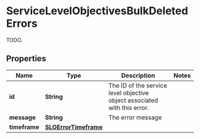 

# ServiceLevelObjectivesBulkDeletedErrors

TODO.
## Properties

Name | Type | Description | Notes
------------ | ------------- | ------------- | -------------
**id** | **String** | The ID of the service level objective object associated with this error. | 
**message** | **String** | The error message | 
**timeframe** | [**SLOErrorTimeframe**](SLOErrorTimeframe.md) |  | 



